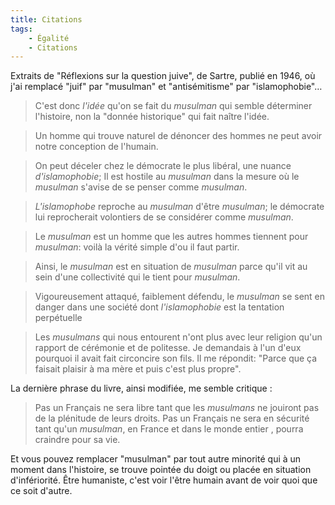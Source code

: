 ```yaml
---
title: Citations
tags:
    - Égalité
    - Citations
---
```


Extraits de "Réflexions sur la question juive", de Sartre, publié en 1946, où
j'ai remplacé "juif" par "musulman" et "antisémitisme" par "islamophobie"…

<!-- more -->

> C'est donc _l'idée_ qu'on se fait du _musulman_ qui semble déterminer
> l'histoire, non la "donnée historique" qui fait naître l'idée.

> Un homme qui trouve naturel de dénoncer des hommes ne peut avoir notre
> conception de l'humain.

> On peut déceler chez le démocrate le plus libéral, une nuance
> _d'islamophobie_; Il est hostile au _musulman_ dans la mesure où le _musulman_
> s'avise de se penser comme _musulman_.

> _L'islamophobe_ reproche au _musulman_ d'être _musulman_; le démocrate lui
> reprocherait volontiers de se considérer comme _musulman_.

> Le _musulman_ est un homme que les autres hommes tiennent pour _musulman_:
> voilà la vérité simple d'ou il faut partir.

> Ainsi, le _musulman_ est en situation de _musulman_ parce qu'il vit au sein
> d'une collectivité qui le tient pour _musulman_.

> Vigoureusement attaqué, faiblement défendu, le _musulman_ se sent en danger
> dans une société dont _l'islamophobie_ est la tentation perpétuelle

> Les _musulmans_ qui nous entourent n'ont plus avec leur religion qu'un rapport
> de cérémonie et de politesse. Je demandais à l'un d'eux pourquoi il avait fait
> circoncire son fils. Il me répondit: "Parce que ça faisait plaisir à ma mère
> et puis c'est plus propre".

La dernière phrase du livre, ainsi modifiée, me semble critique :

> Pas un Français ne sera libre tant que les _musulmans_ ne jouiront pas de la
> plénitude de leurs droits. Pas un Français ne sera en sécurité tant qu'un
> _musulman_, en France et dans le monde entier , pourra craindre pour sa vie.

Et vous pouvez remplacer "musulman" par tout autre minorité qui à un moment dans
l'histoire, se trouve pointée du doigt ou placée en situation d'infériorité.
Être humaniste, c'est voir l'être humain avant de voir quoi que ce soit d'autre.
